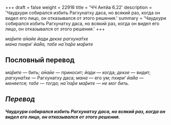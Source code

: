 +++
draft = false
weight = 22916
title = 'ЧЧ Антйа 6.22'
description = 'Чаудхури собирался избить Рагхунатху даса, но всякий раз, когда он видел его лицо, он отказывался от этого решения.'
summary = 'Чаудхури собирался избить Рагхунатху даса, но всякий раз, когда он видел его лицо, он отказывался от этого решения.'
+++

_ма̄рите а̄найе йади декхе рагхуна̄тхе  
мана пхири_’ _йа̄йа,_ _табе на̄ па̄ре ма̄рите_

## Пословный перевод

_ма̄рите_ — бить; _а̄найе_ — приносит; _йади_ — когда; _декхе_ — видит; _рагхуна̄тхе_ — Рагхунатху даса; _мана_ — его ум; _пхири</em>’_ _<em>йа̄йа_ — меняется; _табе_ — тогда; _на̄_ _па̄ре_ _ма̄рите_ — не мог бить.

## Перевод

**Чаудхури собирался избить Рагхунатху даса, но всякий раз, когда он видел его лицо, он отказывался от этого решения.**
